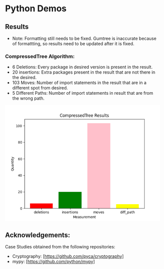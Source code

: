 # Python Demos

## Results

* Note: Formatting still needs to be fixed. Gumtree is inaccurate because of formattting, so results need to be updated after it is fixed. 

### CompressedTree Algorithm:

* 6 Deletions: Every package in desired version is present in the result.
* 20 insertions: Extra packages present in the result that are not there in the desired.
* 103 Moves: Number of import statements in the result that are in a different spot from desired.
* 5 Different Paths: Number of import statements in result that are from the wrong path.

![My Image](images/CompressedTree.png)


## Acknowledgements:

Case Studies obtained from the following repositories:
* Cryptography: [https://github.com/pyca/cryptography]
* mypy: [https://github.com/python/mypy]


